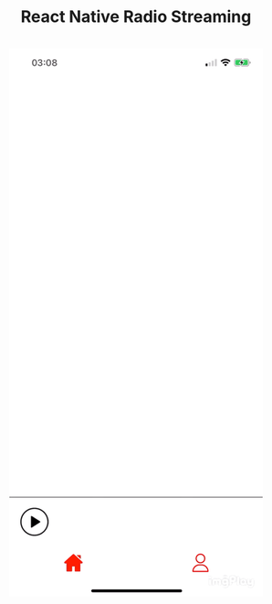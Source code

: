 <h1 align="center">
    <p>React Native Radio Streaming</p>
</h1>

<h1 align="center">
    <img src="demonstrationApp.gif">
</h1>
